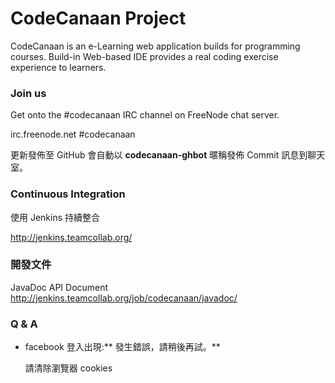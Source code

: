CodeCanaan Project
==================

CodeCanaan is an e-Learning web application builds for programming courses.
Build-in Web-based IDE provides a real coding exercise experience to learners.

### Join us ####

Get onto the #codecanaan IRC channel on FreeNode chat server.

  irc.freenode.net
  #codecanaan

更新發佈至 GitHub 會自動以 **codecanaan-ghbot** 暱稱發佈 Commit 訊息到聊天室。

### Continuous Integration ###

使用 Jenkins 持續整合

http://jenkins.teamcollab.org/

### 開發文件 ###

JavaDoc API Document http://jenkins.teamcollab.org/job/codecanaan/javadoc/

### Q & A ###

* facebook 登入出現:** 發生錯誤，請稍後再試。**

	請清除瀏覽器 cookies

